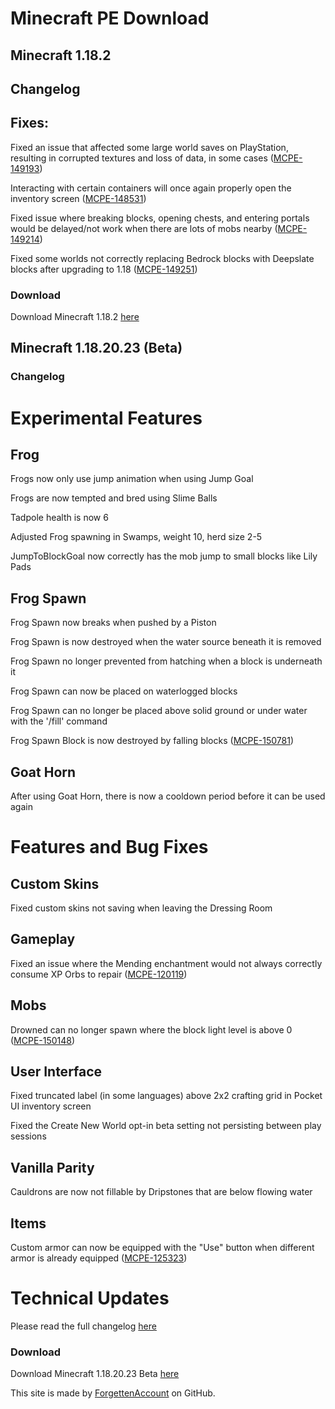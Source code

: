 # Minecraft PE Download
## Minecraft 1.18.2
## Changelog

## Fixes:

Fixed an issue that affected some large world saves on PlayStation, resulting in corrupted textures and loss of data, in some cases ([MCPE-149193](https://bugs.mojang.com/browse/MCPE-149193))

Interacting with certain containers will once again properly open the inventory screen ([MCPE-148531](https://bugs.mojang.com/browse/MCPE-148531))

Fixed issue where breaking blocks, opening chests, and entering portals would be delayed/not work when there are lots of mobs nearby ([MCPE-149214](https://bugs.mojang.com/browse/MCPE-149214))

Fixed some worlds not correctly replacing Bedrock blocks with Deepslate blocks after upgrading to 1.18 ([MCPE-149251](https://bugs.mojang.com/browse/MCPE-149251))

### Download
Download Minecraft 1.18.2 [here](https://mcpedl.org/uploads_files/09-12-2021/minecraft-1-18-2.apk)

## Minecraft 1.18.20.23 (Beta)
### Changelog

# Experimental Features

## Frog
Frogs now only use jump animation when using Jump Goal

Frogs are now tempted and bred using Slime Balls

Tadpole health is now 6

Adjusted Frog spawning in Swamps, weight 10, herd size 2-5

JumpToBlockGoal now correctly has the mob jump to small blocks like Lily Pads

## Frog Spawn

Frog Spawn now breaks when pushed by a Piston

Frog Spawn is now destroyed when the water source beneath it is removed

Frog Spawn no longer prevented from hatching when a block is underneath it

Frog Spawn can now be placed on waterlogged blocks

Frog Spawn can no longer be placed above solid ground or under water with the '/fill' command

Frog Spawn Block is now destroyed by falling blocks ([MCPE-150781](https://bugs.mojang.com/browse/MCPE-150781))

## Goat Horn

After using Goat Horn, there is now a cooldown period before it can be used again

# Features and Bug Fixes

## Custom Skins

Fixed custom skins not saving when leaving the Dressing Room

## Gameplay

Fixed an issue where the Mending enchantment would not always correctly consume XP Orbs to repair ([MCPE-120119](https://bugs.mojang.com/browse/MCPE-120119))

## Mobs

Drowned can no longer spawn where the block light level is above 0 ([MCPE-150148](https://bugs.mojang.com/browse/MCPE-150148)) 

## User Interface

Fixed truncated label (in some languages) above 2x2 crafting grid in Pocket UI inventory screen

Fixed the Create New World opt-in beta setting not persisting between play sessions

## Vanilla Parity

Cauldrons are now not fillable by Dripstones that are below flowing water

## Items

Custom armor can now be equipped with the "Use" button when different armor is already equipped ([MCPE-125323](https://bugs.mojang.com/browse/MCPE-125323))

# Technical Updates

Please read the full changelog [here](https://feedback.minecraft.net/hc/en-us/articles/4423906361869)
### Download
Download Minecraft 1.18.20.23 Beta [here](https://mcpedl.org/uploads_files/02-02-2022/minecraft-1-18-20-23.apk)

This site is made by [ForgettenAccount](https://github.com/ForgettenAccount) on GitHub.
